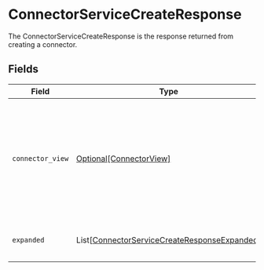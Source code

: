 # ConnectorServiceCreateResponse

The ConnectorServiceCreateResponse is the response returned from creating a connector.


## Fields

| Field                                                                                                                         | Type                                                                                                                          | Required                                                                                                                      | Description                                                                                                                   |
| ----------------------------------------------------------------------------------------------------------------------------- | ----------------------------------------------------------------------------------------------------------------------------- | ----------------------------------------------------------------------------------------------------------------------------- | ----------------------------------------------------------------------------------------------------------------------------- |
| `connector_view`                                                                                                              | [Optional[ConnectorView]](../../models/shared/connectorview.md)                                                               | :heavy_minus_sign:                                                                                                            | The ConnectorView object provides a connector response object, as well as JSONPATHs to related objects provided by expanders. |
| `expanded`                                                                                                                    | List[[ConnectorServiceCreateResponseExpanded](../../models/shared/connectorservicecreateresponseexpanded.md)]                 | :heavy_minus_sign:                                                                                                            | The array of expanded items indicated by the request.                                                                         |